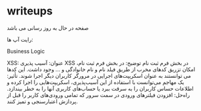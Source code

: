 # writeups

صفحه در حال به روز رسانی می باشد

رایت آپ ها:

Business Logic

XSS:
عنوان:  آسیب ‌پذیری XSS در بخش فرم ثبت نام
توضیح:  در بخش فرم ثبت نام، امکان تزریق کدهای مخرب از طریق فیلد نام و نام خانوادگی و ... وجود داشت. این کدها می ‌توانستند به عنوان اسکریپت‌های اجرایی در مرورگر کاربران دیگر اجرا شوند.
تأثیر:  یک مهاجم می‌توانست با استفاده از این آسیب‌پذیری، اسکریپت‌هایی را اجرا کرده و اطلاعات حساس کاربران را به سرقت ببرد یا حساب‌های کاربری آنها را به خطر بیندازد.
راه‌حل: افزودن فیلترهای ورودی در سمت سرور که تمامی ورودی‌های کاربر را قبل از پردازش اعتبارسنجی و تمیز کنند.

